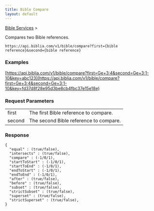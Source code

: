 ```yaml
---
title: Bible Compare
layout: default
---
```

[Bible Services](Bible_Services) >

Compares two Bible references.

    https://api.biblia.com/v1/bible/compare?first={bible reference}&second={bible reference}

### Examples

[https://api.biblia.com/v1/bible/compare?first=Ge+3:4&second=Ge+3:1-10&key=abc123](https://api.biblia.com/v1/bible/compare?first=Ge+3:4&second=Ge+3:1-10&key=fd37d8f28e95d3be8cb4fbc37e15e18e)

### Request Parameters

<table>
<tr>
<td>first</td>
<td>The first Bible reference to compare.</td>
</tr>
<tr>
<td>second</td>
<td>The second Bible reference to compare.</td>
</tr>
</table>

### Response

    {
      "equal" : (true/false),
      "intersects" : (true/false),
      "compare" : (-1/0/1),
      "startToStart" : (-1/0/1),
      "startToEnd" : (-1/0/1),
      "endToStart" : (-1/0/1),
      "endToEnd" : (-1/0/1),
      "after" : (true/false),
      "before" : (true/false),
      "subset" : (true/false),
      "strictSubset" : (true/false),
      "superset" : (true/false),
      "strictSuperset" : (true/false),
    }
